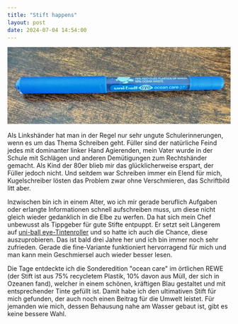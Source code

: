 ```yaml
---
title: "Stift happens"
layout: post
date: 2024-07-04 14:54:00
---
```


![uni-ball eye ocean care in blau](/assets/IMG_0594.jpeg)

Als Linkshänder hat man in der Regel nur sehr ungute Schulerinnerungen, wenn es um das Thema Schreiben geht. Füller sind der natürliche Feind jedes mit dominanter linker Hand Agierenden, mein Vater wurde in der Schule mit Schlägen und anderen Demütigungen zum Rechtshänder gemacht. Als Kind der 80er blieb mir das glücklicherweise erspart, der Füller jedoch nicht. Und seitdem war Schreiben immer ein Elend für mich, Kugelschreiber lösten das Problem zwar ohne Verschmieren, das Schriftbild litt aber.

Inzwischen bin ich in einem Alter, wo ich mir gerade beruflich Aufgaben oder erlangte Informationen schnell aufschreiben muss, um diese nicht gleich wieder gedanklich in die Elbe zu werfen. Da hat sich mein Chef unbewusst als Tippgeber für gute Stifte entpuppt. Er setzt seit Längerem auf [uni-ball eye-Tintenroller](https://uni-ball.de/all-products/brands/eye/) und so hatte ich auch die Chance, diese auszuprobieren. Das ist bald drei Jahre her und ich bin immer noch sehr zufrieden. Gerade die fine-Variante funktioniert hervorragend für mich und man kann mein Geschmiersel auch wieder besser lesen.

Die Tage entdeckte ich die Sonderedition "ocean care" im örtlichen REWE (der Stift ist aus 75% recycletem Plastik, 10% davon aus Müll, der sich in Ozeanen fand), welcher in einem schönen, kräftigen Blau gestaltet und mit entsprechender Tinte gefüllt ist. Damit habe ich den ultimativen Stift für mich gefunden, der auch noch einen Beitrag für die Umwelt leistet. Für jemanden wie mich, dessen Behausung nahe am Wasser gebaut ist, gibt es keine bessere Wahl.